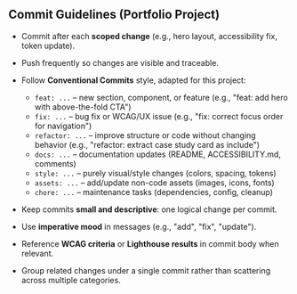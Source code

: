 ## Commit Guidelines (Portfolio Project)

- Commit after each **scoped change** (e.g., hero layout, accessibility fix, token update).  
- Push frequently so changes are visible and traceable.  
- Follow **Conventional Commits** style, adapted for this project:

  - `feat: ...` – new section, component, or feature (e.g., "feat: add hero with above-the-fold CTA")  
  - `fix: ...` – bug fix or WCAG/UX issue (e.g., "fix: correct focus order for navigation")  
  - `refactor: ...` – improve structure or code without changing behavior (e.g., "refactor: extract case study card as include")  
  - `docs: ...` – documentation updates (README, ACCESSIBILITY.md, comments)  
  - `style: ...` – purely visual/style changes (colors, spacing, tokens)  
  - `assets: ...` – add/update non-code assets (images, icons, fonts)  
  - `chore: ...` – maintenance tasks (dependencies, config, cleanup)

- Keep commits **small and descriptive**: one logical change per commit.  
- Use **imperative mood** in messages (e.g., "add", "fix", "update").  
- Reference **WCAG criteria** or **Lighthouse results** in commit body when relevant.  
- Group related changes under a single commit rather than scattering across multiple categories.  